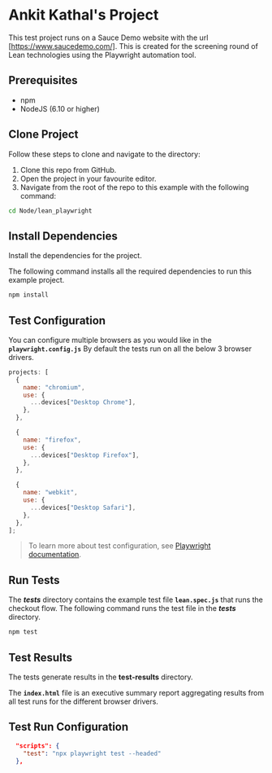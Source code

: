 # Ankit Kathal's Project

This test project runs on a Sauce Demo website with the url [https://www.saucedemo.com/]. This is created for the screening round of Lean technologies using the Playwright automation tool.

## Prerequisites

- npm
- NodeJS (6.10 or higher)

## Clone Project

Follow these steps to clone and navigate to the directory:

1. Clone this repo from GitHub.
2. Open the project in your favourite editor.
3. Navigate from the root of the repo to this example with the following command:

```sh
cd Node/lean_playwright
```

## Install Dependencies

Install the dependencies for the project.

The following command installs all the required dependencies to run this example project.

```sh
npm install
```

## Test Configuration

You can configure multiple browsers as you would like in the **`playwright.config.js`**
By default the tests run on all the below 3 browser drivers.

```js
projects: [
  {
    name: "chromium",
    use: {
      ...devices["Desktop Chrome"],
    },
  },

  {
    name: "firefox",
    use: {
      ...devices["Desktop Firefox"],
    },
  },

  {
    name: "webkit",
    use: {
      ...devices["Desktop Safari"],
    },
  },
];
```

> To learn more about test configuration, see [Playwright documentation](https://playwright.dev/docs/test-configuration).

## Run Tests

The **_tests_** directory contains the example test file **`lean.spec.js`** that runs the checkout flow.
The following command runs the test file in the **_tests_** directory.

```sh
npm test
```

## Test Results

The tests generate results in the **test-results** directory.

The **`index.html`** file is an executive summary report aggregating results from all test runs for the different browser drivers.

## Test Run Configuration

```json
  "scripts": {
    "test": "npx playwright test --headed"
  },
```
